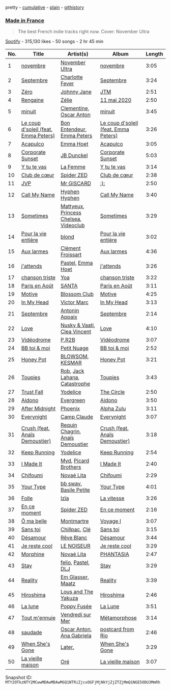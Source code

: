 pretty - [cumulative](/playlists/cumulative/37i9dQZF1DWSrj7tqQ9IOu.md) - [plain](/playlists/plain/37i9dQZF1DWSrj7tqQ9IOu) - [githistory](https://github.githistory.xyz/mackorone/spotify-playlist-archive/blob/main/playlists/plain/37i9dQZF1DWSrj7tqQ9IOu)

### [Made in France](https://open.spotify.com/playlist/37i9dQZF1DWSrj7tqQ9IOu)

> The best French indie tracks right now\. Cover: November Ultra

[Spotify](https://open.spotify.com/user/spotify) - 315,130 likes - 50 songs - 2 hr 45 min

| No. | Title | Artist(s) | Album | Length |
|---|---|---|---|---|
| 1 | [novembre](https://open.spotify.com/track/30icGaTYAoxKjczSHfoSG2) | [November Ultra](https://open.spotify.com/artist/0naOCLau0NmL1kdFlbZAfr) | [novembre](https://open.spotify.com/album/66VkskaQjFwIhORK51Ke6S) | 3:05 |
| 2 | [Septembre](https://open.spotify.com/track/5doB18k5d74YdrF74Dybvf) | [Charlotte Fever](https://open.spotify.com/artist/3j2UtVAHwuHZywdk4zU0vX) | [Septembre](https://open.spotify.com/album/03TAOcjBtygRXgMPDAMBy6) | 3:24 |
| 3 | [Zéro](https://open.spotify.com/track/2p3WQbRO3rEhugBATJDZKU) | [Johnny Jane](https://open.spotify.com/artist/5ZtagJrNULymltW3pEbfhr) | [JTM](https://open.spotify.com/album/0S1kVPGRBW6jGggQ5HlG0O) | 2:51 |
| 4 | [Rengaine](https://open.spotify.com/track/11oSV1uWeXCF4jSzwpZffA) | [Zélie](https://open.spotify.com/artist/0TGeOStDbxqVi8UJdBQsEx) | [11 mai 2020](https://open.spotify.com/album/0BoigvsL13ZlJ54rbTryoq) | 2:50 |
| 5 | [minuit](https://open.spotify.com/track/1DHXKDRugToFO7ak3nA06L) | [Clementine](https://open.spotify.com/artist/5TjiHAfGCJuUsTyAg9Z5fx), [Oscar Anton](https://open.spotify.com/artist/1g3dAnqp218LiNN9ng5dIh) | [minuit](https://open.spotify.com/album/71bHefIH4lQ3fjypk9Tv89) | 3:45 |
| 6 | [Le coup d'soleil \(feat\. Emma Peters\)](https://open.spotify.com/track/1J8BB10crN7uZc42kZiALR) | [Bon Entendeur](https://open.spotify.com/artist/2lwjwKfYZCuPEJOo8t32CD), [Emma Peters](https://open.spotify.com/artist/6lY6kOVMG0mR07JTzU33o5) | [Le coup d'soleil \(feat\. Emma Peters\)](https://open.spotify.com/album/0O9qHe6RGZ2mc6tRfZfI33) | 3:26 |
| 7 | [Acapulco](https://open.spotify.com/track/2zx4cyrEkfZHIwJcYEHyDB) | [Emma Hoet](https://open.spotify.com/artist/2XPd4InVAVACQRNm6DLIz9) | [Acapulco](https://open.spotify.com/album/12jNNrFsrsFhBVKFkdvDBI) | 3:05 |
| 8 | [Corporate Sunset](https://open.spotify.com/track/6f4OnfztUsZhojQiCL27Pi) | [JB Dunckel](https://open.spotify.com/artist/0yN05taoXcja1ibMBraWrm) | [Corporate Sunset](https://open.spotify.com/album/3q6KJe0i4C6FxZVmRmB8OM) | 5:03 |
| 9 | [Y tu te vas](https://open.spotify.com/track/5BkbrF1KA0Y6Y0B5M1N57v) | [La Femme](https://open.spotify.com/artist/5VTWoYYizcOY3uIKnxeCGI) | [Y tu te vas](https://open.spotify.com/album/7omUCnWLUozEhrsODlxM0b) | 3:14 |
| 10 | [Club de cœur](https://open.spotify.com/track/4dr17HvQ770Mt1evg83oQd) | [Spider ZED](https://open.spotify.com/artist/4kAzmAcboZ0F6bCCb4jj8I) | [Club de cœur](https://open.spotify.com/album/4iuZaYn8392UjS5rTcPZIY) | 2:38 |
| 11 | [JVP](https://open.spotify.com/track/4rg0hY2RIvnVcbQ4AoSH1T) | [Mr GISCARD](https://open.spotify.com/artist/4IEu5JcADp9QoG7qji7tZj) | [:\):](https://open.spotify.com/album/6yzdgvmCB1jnKqNZhnoJ1m) | 2:50 |
| 12 | [Call My Name](https://open.spotify.com/track/4fxgbRNGXQt2icHi18N3SK) | [Hyphen Hyphen](https://open.spotify.com/artist/5KQuLhckFhcox1K9UCgLuV) | [Call My Name](https://open.spotify.com/album/6TTgpPYJs0Z11waheHHA7K) | 3:40 |
| 13 | [Sometimes](https://open.spotify.com/track/4b0fiEZg92FBFYze5uEx0l) | [Mattyeux](https://open.spotify.com/artist/3bFokK6zCab3bPwSjktEVF), [Princess Chelsea](https://open.spotify.com/artist/6SrA4711bML5NvPO13Tr6t), [Videoclub](https://open.spotify.com/artist/3rp4f58JlRHkk8hpdLCer1) | [Sometimes](https://open.spotify.com/album/2AhOvs6A2RVg3IoVtCeMI1) | 3:29 |
| 14 | [Pour la vie entière](https://open.spotify.com/track/2vMq9s42ULbH9v3CdNABI3) | [blond](https://open.spotify.com/artist/6bAfbEF8yCMBTtXEBFLh2x) | [Pour la vie entière](https://open.spotify.com/album/1zB0u5tMdZF5RkAXZvr6yb) | 3:02 |
| 15 | [Aux larmes](https://open.spotify.com/track/3zOw6BCIkalIfA8pS9bYTX) | [Clément Froissart](https://open.spotify.com/artist/7b6v5ZQ3Hg7fPFhchvNoTt) | [Aux larmes](https://open.spotify.com/album/0aBMvGMa1RpW4CuSI0lD9E) | 4:36 |
| 16 | [j'attends](https://open.spotify.com/track/23I9xqbbq8ii3SK59VoeuQ) | [Pastel](https://open.spotify.com/artist/6wa2PiIWrIhhz6lRQEGQpO), [Emma Hoet](https://open.spotify.com/artist/2XPd4InVAVACQRNm6DLIz9) | [j'attends](https://open.spotify.com/album/0lernxYMPwdcFGvEDv3att) | 3:26 |
| 17 | [chanson triste](https://open.spotify.com/track/5WFiYXOtO5u45X5mLv6ckW) | [Yoa](https://open.spotify.com/artist/7d1ctWXfrUvAe804Zld3Gy) | [chanson triste](https://open.spotify.com/album/1QurzPgalUkcteDy3b6DUm) | 3:22 |
| 18 | [Paris en Août](https://open.spotify.com/track/6fXUOK5wb2yZUMz1cWV2zd) | [SANTA](https://open.spotify.com/artist/5Vf6gyVzfo8TnzrPRBg3qo) | [Paris en Août](https://open.spotify.com/album/3EkxQ6GEnoum2TFhrrXOVg) | 3:11 |
| 19 | [Motive](https://open.spotify.com/track/51uQCk3qeta0zegvbnpgTQ) | [Blossom Club](https://open.spotify.com/artist/2roaH82erx4P9jgPb7mklu) | [Motive](https://open.spotify.com/album/196KcyXjX9vkmXOhGw5YBu) | 4:25 |
| 20 | [In My Head](https://open.spotify.com/track/381x7xMIdqXgCnkpoMX2X7) | [Victor Marc](https://open.spotify.com/artist/7tiOyhvxRgmYnPfxYgm0kX) | [In My Head](https://open.spotify.com/album/1A8aK9FTyjeX0bJU1uOgaG) | 3:13 |
| 21 | [Septembre](https://open.spotify.com/track/0pdsE52mkFSkakwIFhxal2) | [Antonin Appaix](https://open.spotify.com/artist/2Pcy7ggRL3s3gI8YBiMNPj) | [Septembre](https://open.spotify.com/album/67evLF3OWRoaiAiHcwJx3K) | 2:14 |
| 22 | [Love](https://open.spotify.com/track/2DdwX6AeNWHtM2MDVBwosk) | [Nusky & Vaati](https://open.spotify.com/artist/4hQg3HQhXpqDWA0xi8rplg), [Clea Vincent](https://open.spotify.com/artist/6eforqOxk5mRrgprF7XtYu) | [Love](https://open.spotify.com/album/0w4szfJWUyvDX0zHhGHUPS) | 4:10 |
| 23 | [Vidéodrome](https://open.spotify.com/track/6o9QXLoLe1SBmufPo5Dyu4) | [P.R2B](https://open.spotify.com/artist/6R6tuqCxJRopO4bE8nfLGk) | [Vidéodrome](https://open.spotify.com/album/6wvnzv5Y9xg6SH14Q598xe) | 3:07 |
| 24 | [BB toi & moi](https://open.spotify.com/track/1CyELRjfViP1ihdN8i0GKI) | [Petit Nuage](https://open.spotify.com/artist/3Fda0TI4lWfXB9c9R4xLyg) | [BB toi & moi](https://open.spotify.com/album/3kV1bmXtcOSdv8nEyZpuBv) | 2:52 |
| 25 | [Honey Pot](https://open.spotify.com/track/2daydqWuTYcHevpQm0bnYz) | [BLOWSOM](https://open.spotify.com/artist/7GG8nWQhwrbobKgJKTaUjI), [KESMAR](https://open.spotify.com/artist/3KHK5h7PZYBEfcTsGfkfJW) | [Honey Pot](https://open.spotify.com/album/4k98b6BUFd4WMauM70RI3Z) | 3:21 |
| 26 | [Toupies](https://open.spotify.com/track/2OjATTlZrAxGtQVQjec1Kj) | [Rob](https://open.spotify.com/artist/08MbVpIfR68DibfHcDYaUe), [Jack Lahana](https://open.spotify.com/artist/1hN9BKDXYUmkZa9B1gOn69), [Catastrophe](https://open.spotify.com/artist/6bcVuNO2JKqacO1ITmA6jK) | [Toupies](https://open.spotify.com/album/6VNFDjMAcI947JJhzeEFEg) | 3:43 |
| 27 | [Trust Fall](https://open.spotify.com/track/5c7FvMWuOdaa2ZLvj67rsk) | [Yodelice](https://open.spotify.com/artist/167abweXl3demO9x0VMMeJ) | [The Circle](https://open.spotify.com/album/133flpfpzLu7VJ6xGQLvR7) | 2:50 |
| 28 | [Aidono](https://open.spotify.com/track/6QusYd55DBtsTH2Q2xSehg) | [Evergreen](https://open.spotify.com/artist/2rdtngq3t4zQwluqyGfZuS) | [Aidono](https://open.spotify.com/album/5bYpJJqFRDseDSQ0z4vI0T) | 3:50 |
| 29 | [After Midnight](https://open.spotify.com/track/21rpBPAlXAvBavvu5kCQzs) | [Phoenix](https://open.spotify.com/artist/1xU878Z1QtBldR7ru9owdU) | [Alpha Zulu](https://open.spotify.com/album/1jEwa4YdGR6FvKxWgRbJcv) | 3:11 |
| 30 | [Everynight](https://open.spotify.com/track/2RZf85DlySSEutouUtotn6) | [Camp Claude](https://open.spotify.com/artist/0TNyEQ0n7diilLgG1ozfrB) | [Everynight](https://open.spotify.com/album/79rUCbCs5fikaZhd1wry5a) | 3:07 |
| 31 | [Crush \(feat\. Anaïs Demoustier\)](https://open.spotify.com/track/3dDwRbHzCvT2ToXjv8jkfQ) | [Requin Chagrin](https://open.spotify.com/artist/7hstPLRSo0ipNnICMpTN5g), [Anaïs Demoustier](https://open.spotify.com/artist/0nWAZSp0jv8b7RDmrbW4Eh) | [Crush \(feat\. Anaïs Demoustier\)](https://open.spotify.com/album/01XHesceKpZaMt3cmXVKHv) | 3:18 |
| 32 | [Keep Running](https://open.spotify.com/track/5jwJJMMLMqfyMXHnKrzJNu) | [Yodelice](https://open.spotify.com/artist/167abweXl3demO9x0VMMeJ) | [Keep Running](https://open.spotify.com/album/5YehPZ7FEOVHF28GMuqj2a) | 2:54 |
| 33 | [I Made It](https://open.spotify.com/track/3GGs5TGfMh675Tvg08VjLQ) | [Myd](https://open.spotify.com/artist/3QFiymmbJlVBPpnrOatEAk), [Picard Brothers](https://open.spotify.com/artist/1bATQwgDSJlmYJ4obvTFmN) | [I Made It](https://open.spotify.com/album/4EolaFLE1ii1Xw3Lb6lLbj) | 2:40 |
| 34 | [Chifoumi](https://open.spotify.com/track/6lKs1pXjZvGQHNky3qD6qz) | [Novaé Lita](https://open.spotify.com/artist/1tZ9lQ62KmVFephCl3hfB6) | [Chifoumi](https://open.spotify.com/album/3Wfi96jmFxSxBdv510bSar) | 2:29 |
| 35 | [Your Type](https://open.spotify.com/track/1xEZKgQsD52AvrFxpON5EX) | [bb sway](https://open.spotify.com/artist/5EszOYdmBVD4jD0vbyKyMz), [Basile Petite](https://open.spotify.com/artist/64tGgvRz1IJm33LksJlsRE) | [Your Type](https://open.spotify.com/album/1jPDRUC92JFdr6zCTnugV3) | 4:01 |
| 36 | [Folle](https://open.spotify.com/track/4u0dpuvdgKBBGljlKYRkf2) | [Izïa](https://open.spotify.com/artist/6T08mUIMB32dtqq5ryxQZ3) | [La vitesse](https://open.spotify.com/album/6fTd6zoldO0tq7EM5d82RF) | 3:26 |
| 37 | [En ce moment](https://open.spotify.com/track/1I3U8flltQgKmyVhcm1oQb) | [Spider ZED](https://open.spotify.com/artist/4kAzmAcboZ0F6bCCb4jj8I) | [En ce moment](https://open.spotify.com/album/15tJJkXFNyovjtZ9nTVu3D) | 2:16 |
| 38 | [Ô ma belle](https://open.spotify.com/track/3gqGa4qbSoYVHDfaTUdkEA) | [Montmartre](https://open.spotify.com/artist/4n3V7bHjjPqb11n7d0WAVo) | [Voyage I](https://open.spotify.com/album/2lKQPMov6YiNbdI5xmpbiP) | 3:07 |
| 39 | [Sans toi](https://open.spotify.com/track/26mUo1w8cTYVEk89JQVNqs) | [Chillpac](https://open.spotify.com/artist/3k8dN7ttBtz3ce20RS6BQl), [Clé](https://open.spotify.com/artist/6ngMTk9g830xvD6sl48tmQ) | [Sans toi](https://open.spotify.com/album/2jqDiAzXCYAdez5EDVnUcR) | 3:15 |
| 40 | [Désamour](https://open.spotify.com/track/0O3R6dT3geP0UutTeo0KTy) | [Rêve Blanc](https://open.spotify.com/artist/6bQE7tlwfDdiBAAdo4EKyL) | [Désamour](https://open.spotify.com/album/4dIh0BBJ9ODCLY2Sy3pK7x) | 3:44 |
| 41 | [Je reste cool](https://open.spotify.com/track/6FDJmxbrJLBM1ODvP1I3MU) | [LE NOISEUR](https://open.spotify.com/artist/5Hunwp6tQa4z3l9CFwHE7K) | [Je reste cool](https://open.spotify.com/album/5vRvczFRaV4KYk0e3fwJr4) | 3:29 |
| 42 | [Morphine](https://open.spotify.com/track/0g8woFgSUJHgJ3tuKxMezr) | [Novaé Lita](https://open.spotify.com/artist/1tZ9lQ62KmVFephCl3hfB6) | [PHANTASIA](https://open.spotify.com/album/2EVQB27DWqa2tnMhM16zPg) | 2:47 |
| 43 | [Stay](https://open.spotify.com/track/7jkJWgGqpS8QrkibLlfMhz) | [felio](https://open.spotify.com/artist/5pRdgTB9LGXmh9dTVhXSrL), [Pastel](https://open.spotify.com/artist/6wa2PiIWrIhhz6lRQEGQpO), [DLJ](https://open.spotify.com/artist/3chQixmxhv9UmwQc8aBApA) | [Stay](https://open.spotify.com/album/6DizoLGqfn6IXI4xk3yDwU) | 3:29 |
| 44 | [Reality](https://open.spotify.com/track/5B02jOseRaYIi63DMl7p4v) | [Em Glasser](https://open.spotify.com/artist/1svGpQYwY9pttfVCqvHNW5), [Maatz](https://open.spotify.com/artist/0OVrgxT9uZm6vfv51u6Twr) | [Reality](https://open.spotify.com/album/0elhRXrRVilA5wFZxGeUpO) | 3:39 |
| 45 | [Hiroshima](https://open.spotify.com/track/6FOcmhnINLjPcsMbbwUzVA) | [Lous and The Yakuza](https://open.spotify.com/artist/2HPiMwJktBXqakN0hnON2R) | [Hiroshima](https://open.spotify.com/album/5DGO0wF5Sn3uXMTModz4p9) | 2:46 |
| 46 | [La lune](https://open.spotify.com/track/69UYh1FffcoJcadeOiIpOt) | [Poppy Fusée](https://open.spotify.com/artist/5IFUbcd4w9UlVpsMNfY4FT) | [La Lune](https://open.spotify.com/album/6bK58gR6Koh8O94W9qevFm) | 3:51 |
| 47 | [Tout m'ennuie](https://open.spotify.com/track/2tGnmde5psWfpwxjAApQ42) | [Vendredi sur Mer](https://open.spotify.com/artist/0wuuYZFptujAsRthrdea2B) | [Métamorphose](https://open.spotify.com/album/4oMACluGt3023RPODJv1ex) | 3:14 |
| 48 | [saudade](https://open.spotify.com/track/0kpMUdI4YGhhKOisM6cbJ5) | [Oscar Anton](https://open.spotify.com/artist/1g3dAnqp218LiNN9ng5dIh), [Ana Gabriela](https://open.spotify.com/artist/6a9WLQ5NsIV7U2qB16uFWD) | [postcard from Rio](https://open.spotify.com/album/6eyo1VgU0qGpGBvXP3jEpZ) | 2:46 |
| 49 | [When She's Gone](https://open.spotify.com/track/4vJfsc95OA87AhNghRsVHo) | [Later.](https://open.spotify.com/artist/1f5I47xuO3sDZm0hQ8y0nq) | [When She's Gone](https://open.spotify.com/album/76qqQq9zbjxdCDWfKMps1D) | 3:29 |
| 50 | [La vieille maison](https://open.spotify.com/track/2VeWiX4VpEh5FlSqAI8ZxH) | [Oré](https://open.spotify.com/artist/0VX9r6wU2vWrUg3EnKZVj4) | [La vieille maison](https://open.spotify.com/album/7zROrFoCzMu9OVTEEFVAia) | 3:07 |

Snapshot ID: `MTY2OTkzNTY2MCwwMDAwMDAwMGQ1NTRiZjcxOGFjMjNkYjZjZTZjMmQ1NGE5ODU3MmRh`
